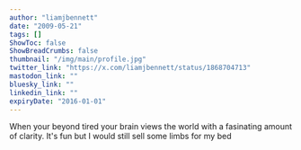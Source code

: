 ```yaml
---
author: "liamjbennett"
date: "2009-05-21"
tags: []
ShowToc: false
ShowBreadCrumbs: false
thumbnail: "/img/main/profile.jpg"
twitter_link: "https://x.com/liamjbennett/status/1868704713"
mastodon_link: ""
bluesky_link: ""
linkedin_link: ""
expiryDate: "2016-01-01"
---
```


When your beyond tired your brain views the world with a fasinating amount of clarity. It's fun but I would still sell some limbs for my bed

